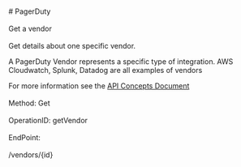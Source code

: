 <br>#     PagerDuty</br>
<br>Get a vendor</br>
<br>Get details about one specific vendor.

A PagerDuty Vendor represents a specific type of integration. AWS Cloudwatch, Splunk, Datadog are all examples of vendors

For more information see the [API Concepts Document](../../docs/CONCEPTS.md#vendors)
</br>
<br>Method: Get</br>
<br>OperationID: getVendor</br>
<br>EndPoint:</br>
<br>/vendors/{id}</br>
